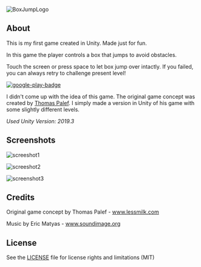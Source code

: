 ![BoxJumpLogo](https://user-images.githubusercontent.com/3193712/71448258-74c53100-2718-11ea-8f03-6add6c248dae.png)

## About

This is my first game created in Unity. Made just for fun.

In this game the player controls a box that jumps to avoid obstacles.

Touch the screen or press space to let box jump over intactly. If you failed, you can always retry to challenge present level!


[![google-play-badge](https://user-images.githubusercontent.com/3193712/106179100-55999e00-6179-11eb-8480-d36b11fb9bea.png)](https://play.google.com/store/apps/details?id=com.GustavoH.Barrionuevo.BoxJump)

I didn't come up with the idea of this game. The original game concept was created by [Thomas Palef](http://www.lessmilk.com/game/box-jump/). I simply made a version in Unity of his game with some slightly different levels.

*Used Unity Version: 2019.3*

## Screenshots

![screeshot1](https://user-images.githubusercontent.com/3193712/71448274-9d4d2b00-2718-11ea-9f97-8b912a1dc348.png)


![screeshot2](https://user-images.githubusercontent.com/3193712/71448280-b2c25500-2718-11ea-8f75-a9ed4c574f9c.png)


![screenshot3](https://user-images.githubusercontent.com/3193712/71448282-c53c8e80-2718-11ea-9f0a-d7d47454cb68.png)

## Credits

Original game concept by Thomas Palef - www.lessmilk.com

Music by Eric Matyas - www.soundimage.org

## License

See the [LICENSE](https://github.com/gustavohb/box-jump/blob/master/LICENSE) file for license rights and limitations (MIT)
